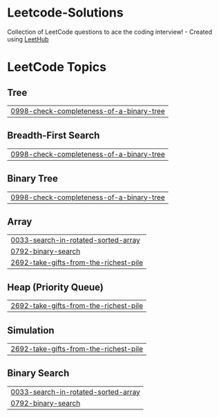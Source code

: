 # Leetcode-Solutions
Collection of LeetCode questions to ace the coding interview! - Created using [LeetHub](https://github.com/QasimWani/LeetHub)

<!---LeetCode Topics Start-->
# LeetCode Topics
## Tree
|  |
| ------- |
| [0998-check-completeness-of-a-binary-tree](https://github.com/KevinDsouza03/Leetcode-Solutions/tree/master/0998-check-completeness-of-a-binary-tree) |
## Breadth-First Search
|  |
| ------- |
| [0998-check-completeness-of-a-binary-tree](https://github.com/KevinDsouza03/Leetcode-Solutions/tree/master/0998-check-completeness-of-a-binary-tree) |
## Binary Tree
|  |
| ------- |
| [0998-check-completeness-of-a-binary-tree](https://github.com/KevinDsouza03/Leetcode-Solutions/tree/master/0998-check-completeness-of-a-binary-tree) |
## Array
|  |
| ------- |
| [0033-search-in-rotated-sorted-array](https://github.com/KevinDsouza03/Leetcode-Solutions/tree/master/0033-search-in-rotated-sorted-array) |
| [0792-binary-search](https://github.com/KevinDsouza03/Leetcode-Solutions/tree/master/0792-binary-search) |
| [2692-take-gifts-from-the-richest-pile](https://github.com/KevinDsouza03/Leetcode-Solutions/tree/master/2692-take-gifts-from-the-richest-pile) |
## Heap (Priority Queue)
|  |
| ------- |
| [2692-take-gifts-from-the-richest-pile](https://github.com/KevinDsouza03/Leetcode-Solutions/tree/master/2692-take-gifts-from-the-richest-pile) |
## Simulation
|  |
| ------- |
| [2692-take-gifts-from-the-richest-pile](https://github.com/KevinDsouza03/Leetcode-Solutions/tree/master/2692-take-gifts-from-the-richest-pile) |
## Binary Search
|  |
| ------- |
| [0033-search-in-rotated-sorted-array](https://github.com/KevinDsouza03/Leetcode-Solutions/tree/master/0033-search-in-rotated-sorted-array) |
| [0792-binary-search](https://github.com/KevinDsouza03/Leetcode-Solutions/tree/master/0792-binary-search) |
<!---LeetCode Topics End-->